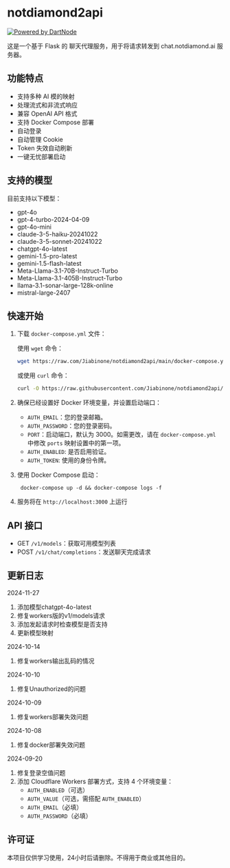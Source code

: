 # notdiamond2api
[![Powered by DartNode](https://dartnode.com/branding/DN-Open-Source-sm.png)](https://dartnode.com "Powered by DartNode - Free VPS for Open Source")

这是一个基于 Flask 的 聊天代理服务，用于将请求转发到 chat.notdiamond.ai 服务器。

## 功能特点

- 支持多种 AI 模的映射
- 处理流式和非流式响应
- 兼容 OpenAI API 格式
- 支持 Docker Compose 部署
- 自动登录
- 自动管理 Cookie
- Token 失效自动刷新
- 一键无忧部署启动

## 支持的模型

目前支持以下模型：

- gpt-4o
- gpt-4-turbo-2024-04-09
- gpt-4o-mini
- claude-3-5-haiku-20241022
- claude-3-5-sonnet-20241022
- chatgpt-4o-latest
- gemini-1.5-pro-latest
- gemini-1.5-flash-latest
- Meta-Llama-3.1-70B-Instruct-Turbo
- Meta-Llama-3.1-405B-Instruct-Turbo
- llama-3.1-sonar-large-128k-online
- mistral-large-2407

## 快速开始

1. 下载 `docker-compose.yml` 文件：

   使用 `wget` 命令：

   ```bash
   wget https://raw.com/Jiabinone/notdiamond2api/main/docker-compose.yml
   ```

   或使用 `curl` 命令：

   ```bash
   curl -O https://raw.githubusercontent.com/Jiabinone/notdiamond2api/main/docker-compose.yml
   ```

2. 确保已经设置好 Docker 环境变量，并设置启动端口：
   - `AUTH_EMAIL`：您的登录邮箱。
   - `AUTH_PASSWORD`：您的登录密码。
   - `PORT`：启动端口，默认为 3000。如需更改，请在 `docker-compose.yml` 中修改 `ports` 映射设置中的第一项。
   - `AUTH_ENABLED`: 是否启用验证。
   - `AUTH_TOKEN`: 使用的身份令牌。

3. 使用 Docker Compose 启动：

   ```
    docker-compose up -d && docker-compose logs -f
   ```

4. 服务将在 `http://localhost:3000` 上运行

## API 接口

- GET `/v1/models`：获取可用模型列表
- POST `/v1/chat/completions`：发送聊天完成请求


## 更新日志
2024-11-27
1. 添加模型chatgpt-4o-latest
2. 修复workers版的v1/models请求
3. 添加发起请求时检查模型是否支持
4. 更新模型映射

2024-10-14
1. 修复workers输出乱码的情况

2024-10-10
1. 修复Unauthorized的问题

2024-10-09
1. 修复workers部署失效问题
   
2024-10-08
1. 修复docker部署失效问题

2024-09-20
1. 修复登录空值问题
2. 添加 Cloudflare Workers 部署方式，支持 4 个环境变量：
   - `AUTH_ENABLED`（可选）
   - `AUTH_VALUE`（可选，需搭配 `AUTH_ENABLED`）
   - `AUTH_EMAIL`（必填）
   - `AUTH_PASSWORD`（必填）

## 许可证

本项目仅供学习使用，24小时后请删除。不得用于商业或其他目的。
